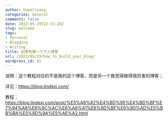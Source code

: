 ```yaml
---
author: howellyang
categories: General
comments: false
date: 2022-05-29T22:53:20Z
slug: welcome
tags:
- Personal
- Blogging
- Writing
title: 如果构建一个个人博客
url: /2022/05/29/how_to_build_your_blog/
wordpress_id: 81
---
```



说明：这个教程对应的不是我的这个博客，而是另一个我觉得做得很厉害的博客； 


详见：https://blog.lindexi.com/   


教程：https://blog.lindexi.com/post/%E5%A6%82%E4%BD%95%E4%BD%BF%E7%94%A8%E6%9C%AC%E6%A8%A1%E6%9D%BF%E6%90%AD%E5%BB%BA%E5%8D%9A%E5%AE%A2.html  
